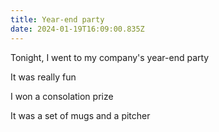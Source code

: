 ```yaml
---
title: Year-end party
date: 2024-01-19T16:09:00.835Z
---
```


Tonight, I went to my company's year-end party

It was really fun

I won a consolation prize

It was a set of mugs and a pitcher
